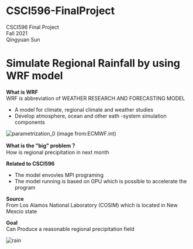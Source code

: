 # CSCI596-FinalProject
CSCI596 Final Project<br />
Fall 2021<br />
Qingyuan Sun<br />
# Simulate Regional Rainfall by using WRF model
**What is WRF**<br />
WRF is abbreviation of WEATHER RESEARCH AND FORECASTING MODEL<br />
- A model for climate, regional climate and weather studies
- Develop atmosphere, ocean and other eath -system simulation components

![parametrization_0](https://user-images.githubusercontent.com/71851976/144544384-dded6ee4-5b38-4763-b3e5-0733debb8842.png)
(image from:ECMWF.int)<br />

**What is the "big" problem？**<br />
How is regional precipitation in next month<br />

**Related to CSCI596**<br />
- The model envovles MPI programing
- The model running is based on GPU which is possible to accelerate the program <br />

**Source**<br />
From Los Alamos National Laboratory (COSIM) which is located in New Mexcio state<br />

**Goal**<br />
Can Produce a reasonable regional precipitation field<br />


![rain](https://user-images.githubusercontent.com/71851976/144686155-8f4c4ba1-7691-433d-a1be-1278f9d98152.jpg)

